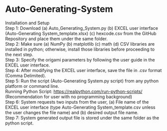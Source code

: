 # Auto-Generating-System
Installation and Setup <br />
Step 1: Download (a) Auto_Generating_System.py (b) EXCEL user interface (Auto-Generating System_template.xlsx) (c) hexcode.csv from the GitHub Repository and place them under the same folder. <br />
Step 2: Make sure (a) NumPy (b) matplotlib (c) math (d) CSV libraries are installed in python; otherwise, install those libraries before proceeding to the next step. <br />
Step 3: Specify the origami parameters by following the user guide in the EXCEL user interface. <br />
Step 4: After modifying the EXCEL user interface, save the file in .csv format (Comma Delimited). <br />
Step 5: Run the script (Auto-Generating System.py script) from any python platform or command line. <br /> Running Python Script: https://realpython.com/run-python-scripts/ (Recommendation for user with no programming background)<br />
Step 6: System requests two inputs from the user, (a) File name of the EXCEL user interface (type Auto-Generating System_template.csv unless the user changes the file name) and (b) desired output file name. <br />
Step 7: System generated output file is stored under the same folder as the python script.
